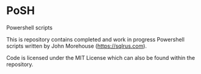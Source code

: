 # PoSH
Powershell scripts

This is repository contains completed and work in progress Powershell scripts written by John Morehouse (https://sqlrus.com).

Code is licensed under the MIT License which can also be found within the repository.

